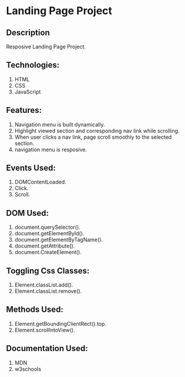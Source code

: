 # Landing Page Project

## Description

Resposive Landing Page Project.

## Technologies:

1. HTML
2. CSS
3. JavaScript

## Features:

1. Navigation menu is built dynamically.
2. Highlight viewed section and corresponding nav link while scrolling.
3. When user clicks a nav link, page scroll smoothly to the selected section.
4. navigation menu is resposive.

## Events Used:

1. DOMContentLoaded.
2. Click.
3. Scroll.

## DOM Used:

1. document.querySelector().
2. document.getElementById().
3. document.getElementByTagName().
4. document.getAttribute().
5. document.CreateElement().

## Toggling Css Classes:

1. Element.classList.add().
1. Element.classList.remove().

## Methods Used:

1. Element.getBoundingClientRect().top.
2. Element.scrollIntoView().

## Documentation Used:

1. MDN
1. w3schools
